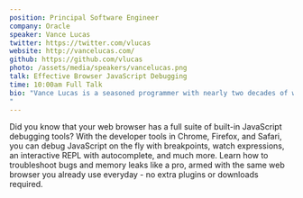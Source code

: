 ```yaml
---
position: Principal Software Engineer
company: Oracle
speaker: Vance Lucas
twitter: https://twitter.com/vlucas
website: http://vancelucas.com/
github: https://github.com/vlucas
photo: /assets/media/speakers/vancelucas.png
talk: Effective Browser JavaScript Debugging
time: 10:00am Full Talk
bio: "Vance Lucas is a seasoned programmer with nearly two decades of web programming experience dating back to 1998. Vance is a full stack polyglot programmer who currently uses JavaScript/Node.js, PHP, and Ruby. Vance created and maintains the very popular phpdotenv package, Spot ORM, Valitron, and Frisby.js open-source projects, among many others. Vance is the co-founder of the Techlahoma Foundation, Oklahoma City JavaScript User Group (OKC.js), and co-organizer of the annual ThunderPlains Developer Conference.
"
---
```

Did you know that your web browser has a full suite of built-in JavaScript debugging tools? With the developer tools in Chrome, Firefox, and Safari, you can debug JavaScript on the fly with breakpoints, watch expressions, an interactive REPL with autocomplete, and much more. Learn how to troubleshoot bugs and memory leaks like a pro, armed with the same web browser you already use everyday - no extra plugins or downloads required.
